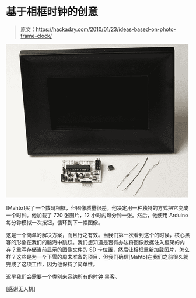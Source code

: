 # 基于相框时钟的创意

> 原文：<https://hackaday.com/2010/01/23/ideas-based-on-photo-frame-clock/>

![](img/79ea21618b5425f0fb3a79ceecb055b2.png "photo-frame-clock")

[Mahto]买了一个数码相框，但图像质量很差。他决定用一种独特的方式把它变成一个时钟。他加载了 720 张图片，12 小时内每分钟一张。然后，他使用 Arduino 每分钟模拟一次按钮，循环到下一幅图像。

这是一个简单的解决方案，而且行之有效。当我们第一次看到这个的时候，核心黑客的形象在我们的脑海中跳跃。我们想知道是否有办法将图像数据注入框架的内存？重写存储当前显示的图像文件的 SD 卡位置，然后让相框重新加载图片，怎么样？这些是为一个下雪的周末准备的项目，但我们确信[Mahto]在我们之前很久就完成了这项工作，因为他保持了简单性。

迟早我们会需要一个类别来容纳所有的[时钟](http://hackaday.com/2010/01/16/volt-meter-clock/) [黑客](http://hackaday.com/2010/01/18/the-most-complicated-and-simplest-binary-clocks/)。

[感谢无人机]